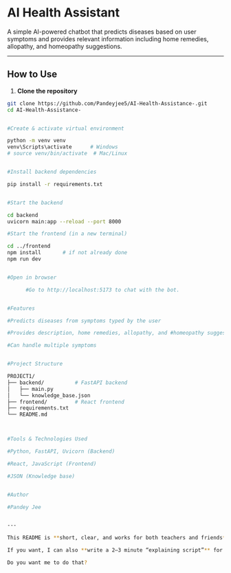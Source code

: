 # AI Health Assistant

A simple AI-powered chatbot that predicts diseases based on user symptoms and provides relevant information including home remedies, allopathy, and homeopathy suggestions.

---

## How to Use

1. **Clone the repository**

```bash
git clone https://github.com/Pandeyjee5/AI-Health-Assistance-.git
cd AI-Health-Assistance-


#Create & activate virtual environment

python -m venv venv
venv\Scripts\activate      # Windows
# source venv/bin/activate  # Mac/Linux


#Install backend dependencies

pip install -r requirements.txt


#Start the backend

cd backend
uvicorn main:app --reload --port 8000

#Start the frontend (in a new terminal)

cd ../frontend
npm install       # if not already done
npm run dev


#Open in browser

      #Go to http://localhost:5173 to chat with the bot.


#Features

#Predicts diseases from symptoms typed by the user

#Provides description, home remedies, allopathy, and #homeopathy suggestions

#Can handle multiple symptoms


#Project Structure

PROJECT1/
├── backend/          # FastAPI backend
│   ├── main.py
│   └── knowledge_base.json
├── frontend/         # React frontend
├── requirements.txt
└── README.md



#Tools & Technologies Used

#Python, FastAPI, Uvicorn (Backend)

#React, JavaScript (Frontend)

#JSON (Knowledge base)


#Author

#Pandey Jee


---

This README is **short, clear, and works for both teachers and friends** who want to run your project.  

If you want, I can also **write a 2–3 minute “explaining script”** for you, so you can easily present this project to your teacher.  

Do you want me to do that?
